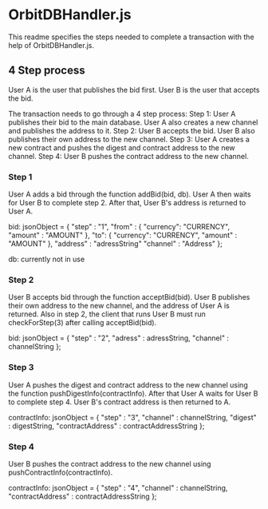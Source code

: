 # OrbitDBHandler.js
This readme specifies the steps needed to complete a transaction with the help of OrbitDBHandler.js.

## 4 Step process
User A is the user that publishes the bid first.
User B is the user that accepts the bid.

The transaction needs to go through a 4 step process:
Step 1: User A publishes their bid to the main database. User A also creates a new channel and publishes the address to it.
Step 2: User B accepts the bid. User B also publishes their own address to the new channel.
Step 3: User A creates a new contract and pushes the digest and contract address to the new channel.
Step 4: User B pushes the contract address to the new channel.

### Step 1
User A adds a bid through the function addBid(bid, db). User A then waits for User B to complete step 2. After that, User B's address is returned to User A.

bid: 
jsonObject = {
    "step" : "1",
    "from" : {
        "currency": "CURRENCY",
        "amount" : "AMOUNT"
    },
    "to": {
        "currency": "CURRENCY",
        "amount" : "AMOUNT"
    },
    "address" : "adressString"
    "channel" : "Address"
  };

db: currently not in use

### Step 2
User B accepts bid through the function acceptBid(bid). User B publishes their own address to the new channel, and the address of User A is returned. Also in step 2, the client that runs User B must run checkForStep(3) after calling acceptBid(bid).

bid: 
jsonObject = {
      "step" : "2",
      "adress" : adressString,
      "channel" : channelString
    };

### Step 3
User A pushes the digest and contract address to the new channel using the function pushDigestInfo(contractInfo). After that User A waits for User B to complete step 4. User B's contract address is then returned to A.

contractInfo: 
jsonObject = {
      "step" : "3",
      "channel" : channelString,
      "digest" : digestString,
      "contractAddress" : contractAddressString
    };

### Step 4
User B pushes the contract address to the new channel using pushContractInfo(contractInfo).

contractInfo: 
jsonObject = {
      "step" : "4",
      "channel" : channelString,
      "contractAddress" : contractAddressString
    };
